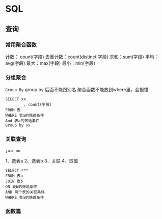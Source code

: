 # SQL

## 查询

### 常用聚合函数

计数： count(字段)
去重计数：count(distinct 字段)
求和：sum(字段)
平均：avg(字段)
最大：max(字段)
最小：min(字段)

### 分组聚合

`Group By`
group by 后面不能跟别名
聚合函数不能放到where里，会报错
```
SELECT xx 
		, count(字段)
FROM 表
WHERE 表a的筛选条件
And 表a的筛选条件
Group by xx
```

### 关联查询

```join``` ```on``` 

1、选表a
2、选表b
3、关联
4、取值

```
SELECT ***
FROM 表a
JOIN 表b
ON 表b的筛选条件
AND 两个表的关联条件
WHERE 表a的筛选条件
```

### 函数篇